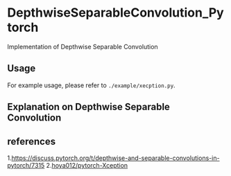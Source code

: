 # DepthwiseSeparableConvolution_Pytorch
Implementation of Depthwise Separable Convolution

## Usage

For example usage, please refer to `./example/xecption.py`.

## Explanation on Depthwise Separable Convolution




## references

1.https://discuss.pytorch.org/t/depthwise-and-separable-convolutions-in-pytorch/7315
2.[hoya012/pytorch-Xception](https://github.com/hoya012/pytorch-Xception)
